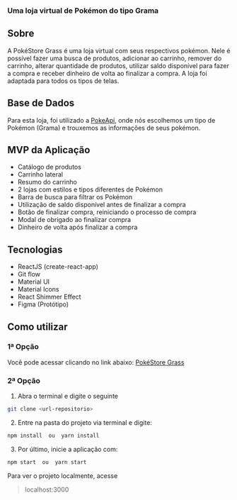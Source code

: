 ### Uma loja virtual de Pokémon do tipo Grama

## Sobre

A PokéStore Grass é uma loja virtual com seus respectivos pokémon. Nele é possível fazer uma busca de produtos, adicionar ao carrinho, remover do carrinho, alterar quantidade de produtos, utilizar saldo disponível para fazer a compra e receber dinheiro de volta ao finalizar a compra. A loja foi adaptada para todos os tipos de telas.


## Base de Dados
	
Para esta loja, foi utilizado a [PokeApi](https://pokeapi.co/), onde nós escolhemos um tipo de Pokémon (Grama) e trouxemos as informações de seus pokémon.

## MVP da Aplicação

-   Catálogo de produtos
-   Carrinho lateral
-   Resumo do carrinho
-   2 lojas com estilos e tipos diferentes de Pokémon
-   Barra de busca para filtrar os Pokémon
-	Utilização de saldo disponível antes de  finalizar a compra
-   Botão de finalizar compra, reiniciando o processo de compra
-   Modal de obrigado ao finalizar compra
-   Dinheiro de volta após finalizar a compra

## Tecnologias

 - ReactJS (create-react-app)
 - Git flow
 - Material UI
 - Material Icons
 - React Shimmer Effect
 - Figma (Protótipo)

## Como utilizar
### 1ª Opção

Você pode acessar clicando no link abaixo:
[PokéStore Grass](https://pokestoregrass.guilhermegomes.dev)

### 2ª Opção
1. Abra o terminal e digite o seguinte
```sh
git clone <url-repositorio>
```

2. Entre na pasta do projeto via terminal e digite:
```sh
npm install  ou  yarn install
```

3. Por último, inicie a aplicação com:
 ```sh
npm start  ou  yarn start
```

Para ver o projeto localmente, acesse

> localhost:3000
